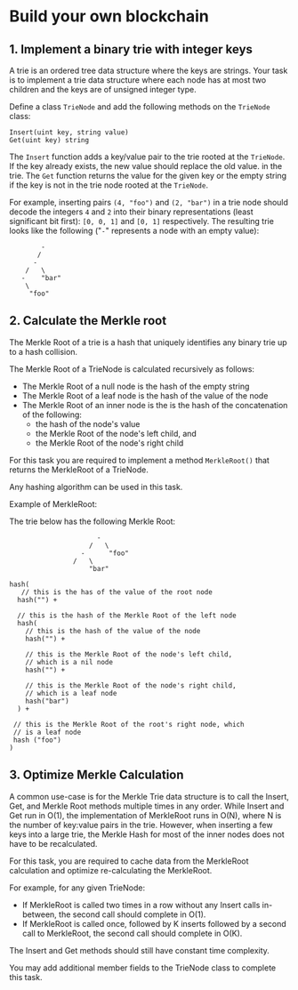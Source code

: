 # Build your own blockchain

## 1. Implement a binary trie with integer keys

A trie is an ordered tree data structure where the keys are strings. Your task is to implement a trie data structure where each node has at most two children and the keys are of unsigned integer type.

Define a class `TrieNode` and add the following methods on the `TrieNode` class:

```
Insert(uint key, string value)
Get(uint key) string
```

The `Insert` function adds a key/value pair to the trie rooted at the `TrieNode`. If the key already exists, the new value should replace the old value. in the trie. The `Get` function returns the value for the given key or the empty string if the key is not in the trie node rooted at the `TrieNode`.

For example, inserting pairs `(4, "foo")` and `(2, "bar")` in a trie node should decode the integers `4` and `2` into their binary representations (least significant bit first): `[0, 0, 1]` and `[0, 1]` respectively. The resulting trie looks like the following ("`-`" represents a node with an empty value):

```
        -
       /
      -
    /   \
   -    "bar"
    \ 
     "foo"
```

## 2. Calculate the Merkle root

The Merkle Root of a trie is a hash that uniquely identifies any binary trie up to a hash collision.

The Merkle Root of a TrieNode is calculated recursively as follows:
- The Merkle Root of a null node is the hash of the empty string
- The Merkle Root of a leaf node is the hash of the value of the node
- The Merkle Root of an inner node is the is the hash of the concatenation of the following:
  - the hash of the node's value
  - the Merkle Root of the node's left child, and
  - the Merkle Root of the node's right child

For this task you are required to implement a method `MerkleRoot()` that returns the MerkleRoot of a TrieNode.

Any hashing algorithm can be used in this task.

Example of MerkleRoot:

The trie below has the following Merkle Root:
```
                      -
                    /   \
                  -      "foo"
                /   \
                    "bar"

hash(
   // this is the has of the value of the root node
  hash("") +

  // this is the hash of the Merkle Root of the left node
  hash(
    // this is the hash of the value of the node
    hash("") +

    // this is the Merkle Root of the node's left child,
    // which is a nil node
    hash("") +

    // this is the Merkle Root of the node's right child,
    // which is a leaf node
    hash("bar")
  ) +

 // this is the Merkle Root of the root's right node, which
 // is a leaf node
 hash ("foo")
)
```

## 3. Optimize Merkle Calculation

A common use-case is for the Merkle Trie data structure is to call the Insert, Get, and Merkle Root methods multiple times in any order. While Insert and Get run in O(1), the implementation of MerkleRoot runs in O(N), where N is the number of key:value pairs in the trie. However, when inserting a few keys into a large trie, the Merkle Hash for most of the inner nodes does not have to be recalculated.

For this task, you are required to cache data from the MerkleRoot calculation and optimize re-calculating the MerkleRoot.

For example, for any given TrieNode:
- If MerkleRoot is called two times in a row without any Insert calls in-between, the second call should complete in O(1).
- If MerkleRoot is called once, followed by K inserts followed by a second call to MerkleRoot, the second call should complete in O(K).

The Insert and Get methods should still have constant time complexity.

You may add additional member fields to the TrieNode class to complete this task. 

